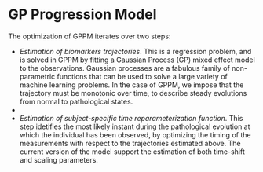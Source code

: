 # GP Progression Model



The optimization of GPPM iterates over two steps:

- *Estimation of biomarkers trajectories*. This is a regression problem, and is solved in GPPM by fitting a Gaussian Process (GP) mixed effect model to the observations. Gaussian processes are a fabulous family of non-parametric functions that can be used to solve a large variety of machine learning problems. In the case of GPPM, we impose that the trajectory must be monotonic over time, to describe steady evolutions from normal to pathological states.
- 
- *Estimation of subject-specific time reparameterization function*. This step idetifies the most likely instant during the pathological evolution at which the individual has been observed, by optimizing the timing of the measurements with respect to the trajectories estimated above. The current version of the model support the estimation of both time-shift and scaling parameters.
